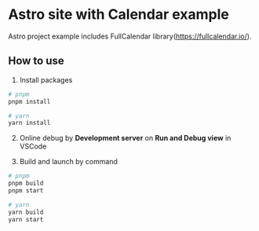 # Astro site with Calendar example

Astro project example includes FullCalendar library(https://fullcalendar.io/).

## How to use

1. Install packages

```bash
# pnpm
pnpm install

# yarn
yarn install
```

2. Online debug by **Development server** on **Run and Debug view** in VSCode

3. Build and launch by command

```bash
# pnpm
pnpm build
pnpm start

# yarn
yarn build
yarn start
```
